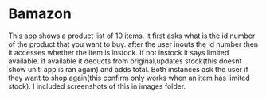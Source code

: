 # Bamazon


This app shows a product list of 10 items. it first asks what is the id number of the product that you want to buy. after the user inouts the id number then it accesses whether the item is instock. if not instock it says limited available. if available it deducts from original,updates stock(this doesnt show unitl app is ran again) and adds total. Both instances ask the user if they want to shop again(this confirm only works when an item has limited stock). I included screenshots of this in images folder.
